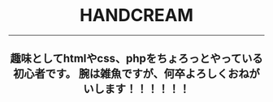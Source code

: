 <center>
<h1><big>HANDCREAM</big></h1>
<hr>
<h2>趣味としてhtmlやcss、phpをちょろっとやっている初心者です。
  腕は雑魚ですが、何卒よろしくおねがいします！！！！！！</h2>
</center>
